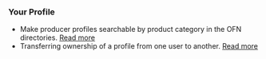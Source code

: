### Your Profile

* Make producer profiles searchable by product category in the OFN directories. [Read more](/making-a-producer-profile-searchable-by-product-category.md)
* Transferring ownership of a profile from one user to another. [Read more](/transferring-ownership-of-a-profile.md)



